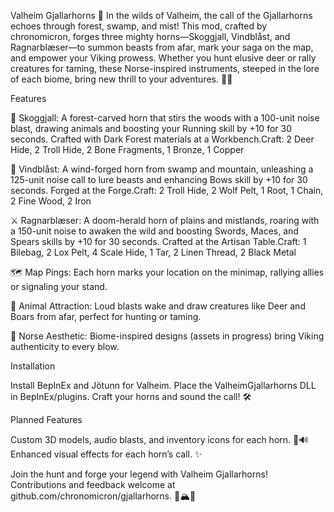 Valheim Gjallarhorns 🎺
In the wilds of Valheim, the call of the Gjallarhorns echoes through forest, swamp, and mist! This mod, crafted by chronomicron, forges three mighty horns—Skoggjall, Vindblåst, and Ragnarblæser—to summon beasts from afar, mark your saga on the map, and empower your Viking prowess. Whether you hunt elusive deer or rally creatures for taming, these Norse-inspired instruments, steeped in the lore of each biome, bring new thrill to your adventures. 🦌🔥

Features

🎵 Skoggjall: A forest-carved horn that stirs the woods with a 100-unit noise blast, drawing animals and boosting your Running skill by +10 for 30 seconds. Crafted with Dark Forest materials at a Workbench.Craft: 2 Deer Hide, 2 Troll Hide, 2 Bone Fragments, 1 Bronze, 1 Copper

🏹 Vindblåst: A wind-forged horn from swamp and mountain, unleashing a 125-unit noise call to lure beasts and enhancing Bows skill by +10 for 30 seconds. Forged at the Forge.Craft: 2 Troll Hide, 2 Wolf Pelt, 1 Root, 1 Chain, 2 Fine Wood, 2 Iron

⚔️ Ragnarblæser: A doom-herald horn of plains and mistlands, roaring with a 150-unit noise to awaken the wild and boosting Swords, Maces, and Spears skills by +10 for 30 seconds. Crafted at the Artisan Table.Craft: 1 Bilebag, 2 Lox Pelt, 4 Scale Hide, 1 Tar, 2 Linen Thread, 2 Black Metal

🗺️ Map Pings: Each horn marks your location on the minimap, rallying allies or signaling your stand.

🦴 Animal Attraction: Loud blasts wake and draw creatures like Deer and Boars from afar, perfect for hunting or taming.

🎨 Norse Aesthetic: Biome-inspired designs (assets in progress) bring Viking authenticity to every blow.


Installation

Install BepInEx and Jötunn for Valheim.
Place the ValheimGjallarhorns DLL in BepInEx/plugins.
Craft your horns and sound the call! 🛠️

Planned Features

Custom 3D models, audio blasts, and inventory icons for each horn. 🎨🔊
Enhanced visual effects for each horn’s call. ✨

Join the hunt and forge your legend with Valheim Gjallarhorns! Contributions and feedback welcome at github.com/chronomicron/gjallarhorns. 🌲🏔️🌾
